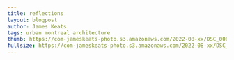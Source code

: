 ```yaml
---
title: reflections
layout: blogpost
author: James Keats
tags: urban montreal architecture
thumb: https://com-jameskeats-photo.s3.amazonaws.com/2022-08-xx/DSC_0069_thumb.jpg
fullsize: https://com-jameskeats-photo.s3.amazonaws.com/2022-08-xx/DSC_0069.jpg
---
```

